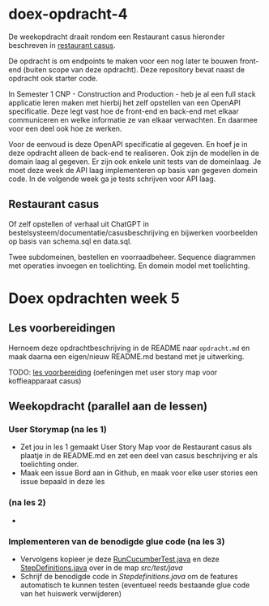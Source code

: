# doex-opdracht-4

De weekopdracht draait rondom een Restaurant casus hieronder beschreven in [restaurant casus](#restaurant-casus).

De opdracht is om endpoints te maken voor een nog later te bouwen front-end (buiten scope van deze opdracht).
Deze repository bevat naast de opdracht ook starter code.

In Semester 1 CNP - Construction and Production - heb je al een full stack applicatie leren maken met hierbij het zelf opstellen van een OpenAPI specificatie. Deze legt vast hoe de front-end en back-end met elkaar communiceren en welke informatie ze van elkaar verwachten. En daarmee voor een deel ook hoe ze werken.

Voor de eenvoud is deze OpenAPI specificatie al gegeven. En hoef je in deze opdracht alleen de back-end te realiseren. Ook zijn de modellen in de domain laag al gegeven. Er zijn ook enkele unit tests van de domeinlaag. Je moet deze week de API laag implementeren op basis van gegeven domein code. In de volgende week ga je tests schrijven voor API laag.

## Restaurant casus

Of zelf opstellen of verhaal uit ChatGPT in bestelsysteem/documentatie/casusbeschrijving en bijwerken voorbeelden op basis van schema.sql en data.sql.

Twee subdomeinen, bestellen en voorraadbeheer.
Sequence diagrammen met operaties invoegen en toelichting.
En domein model met toelichting.



# Doex opdrachten week 5

## Les voorbereidingen

Hernoem deze opdrachtbeschrijving in de README naar `opdracht.md` en maak daarna een eigen/nieuw README.md bestand met je uitwerking.

TODO: [les voorbereiding](oefeningen/README.md) (oefeningen met user story map voor koffieapparaat casus)

## Weekopdracht (parallel aan de lessen)

### User Storymap (na les 1)

- Zet jou in les 1 gemaakt User Story Map voor de Restaurant casus als plaatje in de README.md en zet een deel van casus beschrijving er als toelichting onder.
- Maak een issue Bord aan in Github, en maak voor elke user stories een issue bepaald in deze les

###  (na les 2)

- 

### Implementeren van de benodigde glue code (na les 3)

- Vervolgens kopieer je deze [RunCucumberTest.java](oefeningen/les3/voorbereiding/bowling/src/test/java/RunCucumberTest.java) en deze [StepDefinitions.java](oefeningen/les3/voorbereiding/bowling/src/test/java/StepDefinitions.java) over in de map *src/test/java*
- Schrijf de benodigde code in *Stepdefinitions.java* om de features automatisch te kunnen testen (eventueel reeds bestaande glue code van het huiswerk verwijderen)

